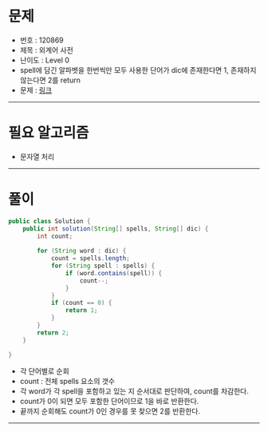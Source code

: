 # 문제
- 번호 : 120869
- 제목 : 외계어 사전
- 난이도 : Level 0
- spell에 담긴 알파벳을 한번씩만 모두 사용한 단어가 dic에 존재한다면 1, 존재하지 않는다면 2를 return
- 문제 : [링크](https://school.programmers.co.kr/learn/courses/30/lessons/120869)

---

# 필요 알고리즘
- 문자열 처리

---

# 풀이
```java
public class Solution {
    public int solution(String[] spells, String[] dic) {
        int count;
        
        for (String word : dic) {
            count = spells.length;
            for (String spell : spells) {
                if (word.contains(spell)) {
                    count--;
                }
            }
            if (count == 0) {
                return 1;
            }
        }
        return 2;
    }

}
```
- 각 단어별로 순회
- count : 전체 spells 요소의 갯수
- 각 word가 각 spell을 포함하고 있는 지 순서대로 판단하여, count를 차감한다.
- count가 0이 되면 모두 포함한 단어이므로 1을 바로 반환한다.
- 끝까지 순회해도 count가 0인 경우를 못 찾으면 2를 반환한다.

---
